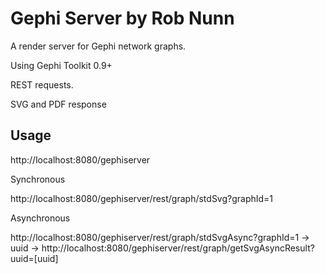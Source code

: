 **Gephi Server by Rob Nunn**
===
A render server for Gephi network graphs.

Using Gephi Toolkit 0.9+

REST requests.

SVG and PDF response

Usage
---

http://localhost:8080/gephiserver

Synchronous

http://localhost:8080/gephiserver/rest/graph/stdSvg?graphId=1

Asynchronous

http://localhost:8080/gephiserver/rest/graph/stdSvgAsync?graphId=1 -> uuid -> http://localhost:8080/gephiserver/rest/graph/getSvgAsyncResult?uuid=[uuid]